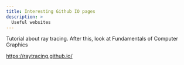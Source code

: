 ```yaml
---
title: Interesting Github IO pages
description: >
  Useful websites 
---
```


Tutorial about ray tracing. After this, look at Fundamentals of Computer Graphics

https://raytracing.github.io/



